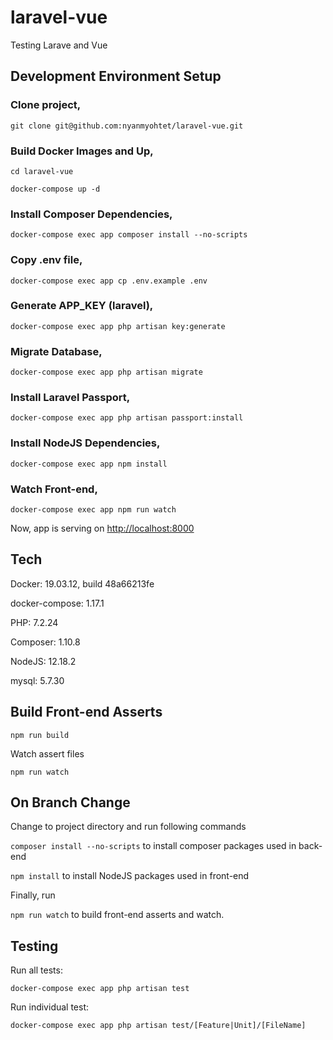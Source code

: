 # laravel-vue

Testing Larave and Vue

## Development Environment Setup

### Clone project,

`git clone git@github.com:nyanmyohtet/laravel-vue.git`

### Build Docker Images and Up,

`cd laravel-vue`

`docker-compose up -d`

### Install Composer Dependencies,

`docker-compose exec app composer install --no-scripts`

### Copy .env file,

`docker-compose exec app cp .env.example .env`

### Generate APP_KEY (laravel),

`docker-compose exec app php artisan key:generate`

### Migrate Database,

`docker-compose exec app php artisan migrate`

### Install Laravel Passport,

`docker-compose exec app php artisan passport:install`

### Install NodeJS Dependencies,

`docker-compose exec app npm install`

### Watch Front-end,

`docker-compose exec app npm run watch`

Now, app is serving on [http://localhost:8000](http://localhost:8000)

## Tech

Docker: 19.03.12, build 48a66213fe

docker-compose: 1.17.1

PHP: 7.2.24

Composer: 1.10.8

NodeJS: 12.18.2

mysql: 5.7.30

## Build Front-end Asserts

`npm run build`

Watch assert files

`npm run watch`

## On Branch Change

Change to project directory and run following commands

`composer install --no-scripts`
to install composer packages used in back-end

`npm install`
to install NodeJS packages used in front-end

Finally, run

`npm run watch` to build front-end asserts and watch.

## Testing

Run all tests:

`docker-compose exec app php artisan test`

Run individual test:

`docker-compose exec app php artisan test/[Feature|Unit]/[FileName]`
